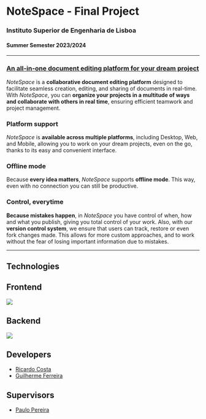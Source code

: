 # NoteSpace - Final Project

### Instituto Superior de Engenharia de Lisboa
#### Summer Semester 2023/2024

---

### <u>**An all-in-one document editing platform for your dream project**</u>
_NoteSpace_ is a **collaborative document editing platform** designed to facilitate seamless creation, editing, and sharing
of documents in real-time. With _NoteSpace_, you can **organize your projects in a multitude of ways and collaborate with others in real time**,
ensuring efficient teamwork and project management.

### **Platform support**
_NoteSpace_ is **available across multiple platforms**, including Desktop, Web, and Mobile, allowing you to work on your dream projects, even on the go, thanks to its easy and convenient interface.

### **Offline mode**
Because **every idea matters**, _NoteSpace_ supports **offline mode**. This way, even with no connection you can still be productive.

### **Control, everytime**
**Because mistakes happen**, in _NoteSpace_ you have control of when, how and what you publish, giving you total control of your work. Also, with our **version control system**, we ensure that users can track, restore or even fork changes made. This allows for more custom approaches, and to work without the fear of losing important information due to mistakes.

---

## Technologies
## Frontend

![](https://skillicons.dev/icons?i=typescript,react,vite,scss)

## Backend
![](https://skillicons.dev/icons?i=typescript,nodejs,express,firebase,postgresql)

## Developers

- [Ricardo Costa](https://github.com/R1c4rdCo5t4)
- [Guilherme Ferreira](https://github.com/GuilhermeF03)

## Supervisors

- [Paulo Pereira](https://github.com/palbp)